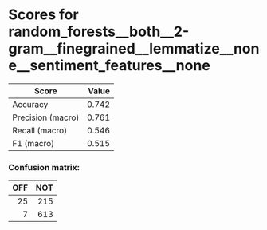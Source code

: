 # Scores for random_forests__both__2-gram__finegrained__lemmatize__none__sentiment_features__none
|      Score      |Value|
|-----------------|----:|
|Accuracy         |0.742|
|Precision (macro)|0.761|
|Recall (macro)   |0.546|
|F1 (macro)       |0.515|

### Confusion matrix:
|OFF|NOT|
|--:|--:|
| 25|215|
|  7|613|
